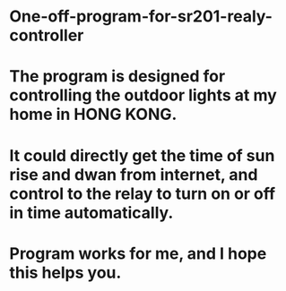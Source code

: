 # One-off-program-for-sr201-realy-controller
# The program is designed for controlling the outdoor lights at my home in HONG KONG.
# It could directly get the time of sun rise and dwan from internet, and control to the relay to turn on or off in time automatically. 
# Program works for me, and I hope this helps you.
